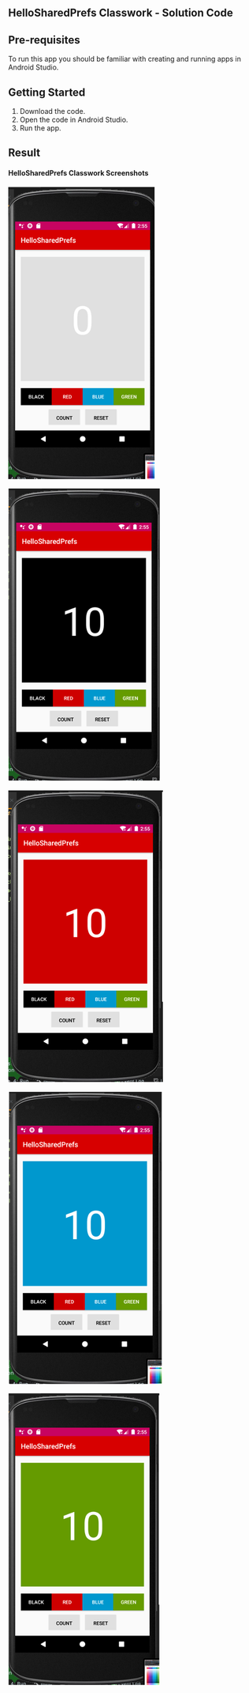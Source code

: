 ## HelloSharedPrefs Classwork - Solution Code


## Pre-requisites
To run this app you should be familiar with creating and running apps in Android Studio.

## Getting Started

1. Download the code.
2. Open the code in Android Studio.
3. Run the app.


## Result

#### HelloSharedPrefs Classwork Screenshots

![](HelloSharedPrefs1.png)


![](HelloSharedPrefs2.png)


![](HelloSharedPrefs3.png)

![](HelloSharedPrefs4.png)

![](HelloSharedPrefs5.png)

